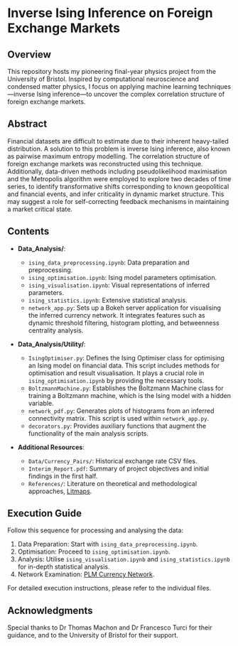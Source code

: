 # Inverse Ising Inference on Foreign Exchange Markets

## Overview
This repository hosts my pioneering final-year physics project from the University of Bristol. Inspired by computational neuroscience and condensed matter physics, I focus on applying machine learning techniques—inverse Ising inference—to uncover the complex correlation structure of foreign exchange markets.

## Abstract
Financial datasets are difficult to estimate due to their inherent heavy-tailed distribution. A solution to this problem is inverse Ising inference, also known as pairwise maximum entropy modelling. The correlation structure of foreign exchange markets was reconstructed using this technique. Additionally, data-driven methods including pseudolikelihood maximisation and the Metropolis algorithm were employed to explore two decades of time series, to identify transformative shifts corresponding to known geopolitical and financial events, and infer criticality in dynamic market structure. This may suggest a role for self-correcting feedback mechanisms in maintaining a market critical state.

## Contents
- **Data_Analysis/**:
  - `ising_data_preprocessing.ipynb`: Data preparation and preprocessing.
  - `ising_optimisation.ipynb`: Ising model parameters optimisation.
  - `ising_visualisation.ipynb`: Visual representations of inferred parameters.
  - `ising_statistics.ipynb`: Extensive statistical analysis.
  - `network_app.py`: Sets up a Bokeh server application for visualising the inferred currency network. It integrates features such as dynamic threshold filtering, histogram plotting, and betweenness centrality analysis.

- **Data_Analysis/Utility/**:
  - `IsingOptimiser.py`: Defines the Ising Optimiser class for optimising an Ising model on financial data. This script includes methods for optimisation and result visualisation. It plays a crucial role in `ising_optimisation.ipynb` by providing the necessary tools.
  - `BoltzmannMachine.py`: Establishes the Boltzmann Machine class for training a Boltzmann machine, which is the Ising model with a hidden variable.
  - `network_pdf.py`: Generates plots of histograms from an inferred connectivity matrix. This script is used within `network_app.py`.
  - `decorators.py`: Provides auxiliary functions that augment the functionality of the main analysis scripts.

- **Additional Resources**:
  - `Data/Currency_Pairs/`: Historical exchange rate CSV files.
  - `Interim_Report.pdf`: Summary of project objectives and initial findings in the first half.
  - `References/`: Literature on theoretical and methodological approaches, [Litmaps](https://app.litmaps.com/shared/4ff00cbb-1c76-432a-af00-e0c6af755c6f).

## Execution Guide
Follow this sequence for processing and analysing the data:
1. Data Preparation: Start with `ising_data_preprocessing.ipynb`.
2. Optimisation: Proceed to `ising_optimisation.ipynb`.
3. Analysis: Utilise `ising_visualisation.ipynb` and `ising_statistics.ipynb` for in-depth statistical analysis.
4. Network Examination: [PLM Currency Network](https://currency-network-ffd38c966f8f.autoidleapp.com).

For detailed execution instructions, please refer to the individual files.

## Acknowledgments
Special thanks to Dr Thomas Machon and Dr Francesco Turci for their guidance, and to the University of Bristol for their support.
